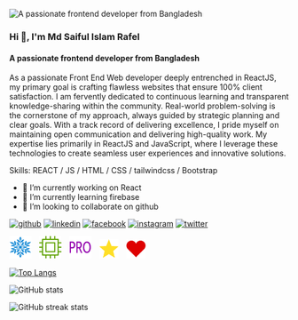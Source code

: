 ![A passionate frontend developer from Bangladesh](https://camo.githubusercontent.com/700f2ecd2ca652d02ff0705ebdf8c4ee71dfbbe0d67fc02950f84eb251242ab9/68747470733a2f2f666972656261736573746f726167652e676f6f676c65617069732e636f6d2f76302f622f666c6578692d636f64696e672e61707073706f742e636f6d2f6f2f64656d706769372d35323066386435662d363364342d343435332d383832322d6462633134396165323766382e6769663f616c743d6d6564696126746f6b656e3d39316330633762322d393363332d343032392d623031312d316138373033633537333064)

### Hi 👋, I'm Md Saiful Islam Rafel
#### A passionate frontend developer from Bangladesh

As a passionate Front End Web developer deeply entrenched in ReactJS, my primary goal is crafting flawless websites that ensure 100% client satisfaction. I am fervently dedicated to continuous learning and transparent knowledge-sharing within the community. Real-world problem-solving is the cornerstone of my approach, always guided by strategic planning and clear goals. With a track record of delivering excellence, I pride myself on maintaining open communication and delivering high-quality work. My expertise lies primarily in ReactJS and JavaScript, where I leverage these technologies to create seamless user experiences and innovative solutions.

Skills:  REACT / JS / HTML / CSS / tailwindcss / Bootstrap

- 🔭 I’m currently working on React 
- 🌱 I’m currently learning firebase 
- 👯 I’m looking to collaborate on github 


[<img src='https://cdn.jsdelivr.net/npm/simple-icons@3.0.1/icons/github.svg' alt='github' height='40'>](https://github.com/mdsaifulislamrafel)  [<img src='https://cdn.jsdelivr.net/npm/simple-icons@3.0.1/icons/linkedin.svg' alt='linkedin' height='40'>](https://www.linkedin.com/in/mdsaifulislamrafel/)  [<img src='https://cdn.jsdelivr.net/npm/simple-icons@3.0.1/icons/facebook.svg' alt='facebook' height='40'>](https://www.facebook.com/mdsaifulislamrafel)  [<img src='https://cdn.jsdelivr.net/npm/simple-icons@3.0.1/icons/instagram.svg' alt='instagram' height='40'>](https://www.instagram.com/mdsaifulislamrafel/)  [<img src='https://cdn.jsdelivr.net/npm/simple-icons@3.0.1/icons/twitter.svg' alt='twitter' height='40'>](https://twitter.com/md-saiful-islam-rafel)  

<a href='https://archiveprogram.github.com/'><img src='https://raw.githubusercontent.com/acervenky/animated-github-badges/master/assets/acbadge.gif' width='40' height='40'></a> <a href='https://docs.github.com/en/developers'><img src='https://raw.githubusercontent.com/acervenky/animated-github-badges/master/assets/devbadge.gif' width='40' height='40'></a> <a href='https://github.com/pricing'><img src='https://raw.githubusercontent.com/acervenky/animated-github-badges/master/assets/pro.gif' width='40' height='40'></a> <a href='https://stars.github.com/'><img src='https://raw.githubusercontent.com/acervenky/animated-github-badges/master/assets/starbadge.gif' width='35' height='35'></a> <a href='https://docs.github.com/en/github/supporting-the-open-source-community-with-github-sponsors'><img src='https://raw.githubusercontent.com/acervenky/animated-github-badges/master/assets/sponsorbadge.gif' width='35' height='35'></a> 

[![Top Langs](https://github-readme-stats.vercel.app/api/top-langs/?username=mdsaifulislamrafel)](https://github.com/anuraghazra/github-readme-stats)

![GitHub stats](https://github-readme-stats.vercel.app/api?username=mdsaifulislamrafel&show_icons=true&count_private=true)  

![GitHub streak stats](https://streak-stats.demolab.com/?user=mdsaifulislamrafel)  

